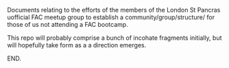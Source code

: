 Documents relating to the efforts of the members of the London St Pancras uofficial FAC meetup group to establish a community/group/structure/ for those of us not attending a FAC bootcamp.

This repo will probably comprise a bunch of incohate fragments initially, but will hopefully take form as a a direction emerges. 

END.
